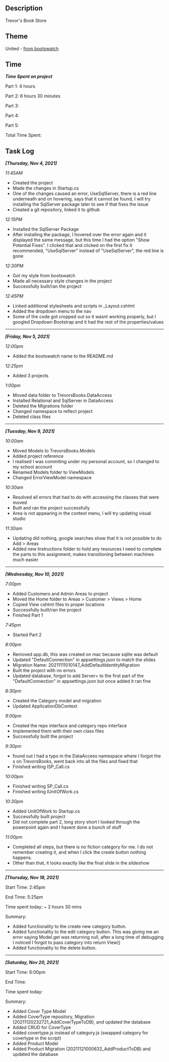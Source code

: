 ﻿## Description

Trevor's Book Store

## Theme

United - [from bootswatch](https://bootswatch.com/united/)

## Time

***Time Spent on project***

Part 1: 4 hours

Part 2: 6 hours 30 minutes

Part 3: 

Part 4: 

Part 5:

Total Time Spent: 

## Task Log

***[Thursday, Nov 4, 2021]***

*11:45AM*

- Created the project
- Made the changes in Startup.cs
- One of the changes caused an error, UseSqlServer, there is a red line underneath and on hovering,
says that it cannot be found, I will try installing the SqlServer package later to see if that fixes the issue
- Created a git repository, linked it to github

*12:15PM*

- Installed the SqlServer Package
- After installing the package, I hovered over the error again and it displayed the same message,
but this time I had the option "Show Potential Fixes". I clicked that and clicked on the first fix
it recommended, "UseSqlServer" instead of "UseSqlServer", the red line is gone

*12:30PM*

- Got my style from bootswatch
- Made all necessary style changes in the project
- Successfully built/ran the project

*12:45PM*

- Linked additional stylesheets and scripts in _Layout.cshtml
- Added the dropdown menu to the nav
- Some of the code got cropped out so it wasnt working properly, but I googled
Dropdown Bootstrap and it had the rest of the properties/values

_ _ _

***[Friday, Nov 5, 2021]***

*12:00pm*

- Added the bootswatch name to the README.md

*12:25pm*

- Added 3 projects

*1:00pm*

- Moved data folder to TrevorsBooks.DataAccess
- Installed Relational and SqlServer in DataAccess
- Deleted the Migrations folder
- Changed namespace to reflect project
- Deleted class files

_ _ _

***[Tuesday, Nov 9, 2021]***

*10:00am*

- Moved Models to TrevorsBooks.Models
- Added project reference
- I realised I was commiting under my personal account, so I changed to my school account
- Renamed Models folder to ViewModels
- Changed ErrorViewModel namespace

*10:30am*

- Resolved all errors that had to do with accessing the classes that were moved
- Built and ran the project successfully
- Area is not appearing in the context menu, I will try updating visual studio

*11:30am*

- Updating did nothing, google searches show that it is not possible to do Add > Areas
- Added new Instructions folder to hold any resources I need to complete the parts to this assignment,
makes transitioning between machines much easier

_ _ _

***[Wednesday, Nov 10, 2021]***

*7:00pm*

- Added Customers and Admin Areas to project
- Moved the Home folder to Areas > Customer > Views > Home
- Copied View cshtml files to proper locations
- Successfully built/ran the project
- Finished Part 1

*7:45pm*

- Started Part 2

*8:00pm*

- Removed app.db, this was created on mac because sqlite was default
- Updated "DefaultConnection" in appsettings.json to match the slides
- Migration Name: 20211111010147_AddDefaultIdentityMigration
- Built the project with no errors
- Updated database, forgot to add Server= to the first part of the
"DefaultConnection" in appsettings.json but once added it ran fine

*8:30pm*

- Created the Category model and migration
- Updated ApplicationDbContext

*9:00pm*

- Created the repo interface and category repo interface
- Implemented them with their own class files
- Successfully built the project

*9:30pm*

- found out I had a typo in the DataAccess namespace where I forgot the s on TrevorsBooks,
went back into all the files and fixed that
- Finished writing ISP_Call.cs 

*10:00pm*

- Finished writing SP_Call.cs
- Finished writing IUnitOfWork.cs

*10:30pm*

- Added UnitOfWork to Startup.cs
- Successfully built project
- Did not complete part 2, long story short I looked through the powerpoint again and I havent done a bunch of stuff

*11:00pm*

- Completed all steps, but there is no fiction category for me. I do not remember creating it,
and when I click the create button nothing happens.
- Other than that, it looks exactly like the final slide in the slideshow

_ _ _

***[Thursday, Nov 18, 2021]***

Start Time: 2:45pm

End Time: 5:25pm

Time spent today: ~ 2 hours 30 mins

Summary:
- Added functionality to the create new category button.
- Added functionality to the edit category button. This was giving me an error saying Model.get was returning null, after a long time of debugging I noticed I forgot to pass category into return View()
- Added functionality to the delete button.

_ _ _

***[Saturday, Nov 20, 2021]***

Start Time: 6:00pm

End Time: 

Time spent today: 

Summary:
- Added Cover Type Model
- Added CoverType repository, Migration (20211120232721_AddCoverTypeToDB), and updated the database
- Added CRUD for CoverType
- Added covertype.js instead of category.js (swapped category for covertype in the script)
- Added Product Model
- Added Product Migration (20211121000632_AddProductToDB) and updated the database